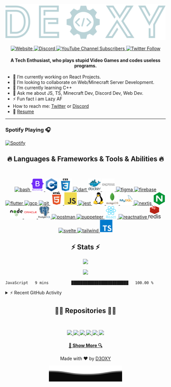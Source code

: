 <p align="center">
<img src="./assets/logo-group.svg" >
</p>

<p align="center">
<a href="https://deoxy.dev">

<img alt="Website" src="https://img.shields.io/website?label=deoxy.dev&style=for-the-badge&url=https%3A%2F%2Fdeoxy.dev">

</a>

<a href="https://deoxy.dev/socials/discord">

<img alt="Discord" src="https://img.shields.io/discord/756751516169142323?style=for-the-badge">

</a>

<a href="https://www.youtube.com/channel/UCECWUVsdYzRotv62PtTWugA">

<img alt="YouTube Channel Subscribers" src="https://img.shields.io/youtube/channel/subscribers/UCECWUVsdYzRotv62PtTWugA?style=for-the-badge">

</a>

<a href="https://twitter.com/d3oxyxd">

<img alt="Twitter Follow" src="https://img.shields.io/twitter/follow/d3oxyxd?color=%231DA1F2&logo=Twitter&logoColor=%231DA1F2&style=for-the-badge">

</a>
</p>

<h4 align='center'>
    A Tech Enthusiast, who plays stupid Video Games and codes useless programs.
</h4>

 - 🔭 I’m currently working on React Projects.
 - 👯 I’m looking to collaborate on Web/Minecraft Server Development.
 - 🌱 I’m currently learning C++
 - 💬 Ask me about JS, TS, Minecraft Dev, Discord Dev, Web Dev.
 - ⚡ Fun fact i am Lazy AF
 - How to reach me: [Twitter](https://twitter.com/d3oxyxd) or [Discord](https://deoxy.dev/socials/discord)
 - 📝 [Resume](https://deoxy.dev/resume)
 ---

### Spotify Playing 🎧

 [![Spotify](https://novatorem-virid-nu.vercel.app/api/spotify)](https://open.spotify.com/user/dq98ieeh8phhqkw9i861xyff6)

<h2 align="center">🔥 Languages & Frameworks & Tools & Abilities 🔥</h2>
<br>
<p align="center"> <a href="https://www.gnu.org/software/bash/" target="_blank" rel="noreferrer"> <img src="https://www.vectorlogo.zone/logos/gnu_bash/gnu_bash-icon.svg" alt="bash" width="40" height="40"/> </a> <a href="https://getbootstrap.com" target="_blank" rel="noreferrer"> <img src="https://raw.githubusercontent.com/devicons/devicon/master/icons/bootstrap/bootstrap-plain-wordmark.svg" alt="bootstrap" width="40" height="40"/> </a> <a href="https://www.w3schools.com/cpp/" target="_blank" rel="noreferrer"> <img src="https://raw.githubusercontent.com/devicons/devicon/master/icons/cplusplus/cplusplus-original.svg" alt="cplusplus" width="40" height="40"/> </a> <a href="https://www.w3schools.com/css/" target="_blank" rel="noreferrer"> <img src="https://raw.githubusercontent.com/devicons/devicon/master/icons/css3/css3-original-wordmark.svg" alt="css3" width="40" height="40"/> </a> <a href="https://dart.dev" target="_blank" rel="noreferrer"> <img src="https://www.vectorlogo.zone/logos/dartlang/dartlang-icon.svg" alt="dart" width="40" height="40"/> </a> <a href="https://www.docker.com/" target="_blank" rel="noreferrer"> <img src="https://raw.githubusercontent.com/devicons/devicon/master/icons/docker/docker-original-wordmark.svg" alt="docker" width="40" height="40"/> </a> <a href="https://expressjs.com" target="_blank" rel="noreferrer"> <img src="https://raw.githubusercontent.com/devicons/devicon/master/icons/express/express-original-wordmark.svg" alt="express" width="40" height="40"/> </a> <a href="https://www.figma.com/" target="_blank" rel="noreferrer"> <img src="https://www.vectorlogo.zone/logos/figma/figma-icon.svg" alt="figma" width="40" height="40"/> </a> <a href="https://firebase.google.com/" target="_blank" rel="noreferrer"> <img src="https://www.vectorlogo.zone/logos/firebase/firebase-icon.svg" alt="firebase" width="40" height="40"/> </a> <a href="https://flutter.dev" target="_blank" rel="noreferrer"> <img src="https://www.vectorlogo.zone/logos/flutterio/flutterio-icon.svg" alt="flutter" width="40" height="40"/> </a> <a href="https://cloud.google.com" target="_blank" rel="noreferrer"> <img src="https://www.vectorlogo.zone/logos/google_cloud/google_cloud-icon.svg" alt="gcp" width="40" height="40"/> </a> <a href="https://git-scm.com/" target="_blank" rel="noreferrer"> <img src="https://www.vectorlogo.zone/logos/git-scm/git-scm-icon.svg" alt="git" width="40" height="40"/> </a> <a href="https://www.w3.org/html/" target="_blank" rel="noreferrer"> <img src="https://raw.githubusercontent.com/devicons/devicon/master/icons/html5/html5-original-wordmark.svg" alt="html5" width="40" height="40"/> </a> <a href="https://developer.mozilla.org/en-US/docs/Web/JavaScript" target="_blank" rel="noreferrer"> <img src="https://raw.githubusercontent.com/devicons/devicon/master/icons/javascript/javascript-original.svg" alt="javascript" width="40" height="40"/> </a> <a href="https://jestjs.io" target="_blank" rel="noreferrer"> <img src="https://www.vectorlogo.zone/logos/jestjsio/jestjsio-icon.svg" alt="jest" width="40" height="40"/> </a> <a href="https://www.linux.org/" target="_blank" rel="noreferrer"> <img src="https://raw.githubusercontent.com/devicons/devicon/master/icons/linux/linux-original.svg" alt="linux" width="40" height="40"/> </a> <a href="https://www.mongodb.com/" target="_blank" rel="noreferrer"> <img src="https://raw.githubusercontent.com/devicons/devicon/master/icons/mongodb/mongodb-original-wordmark.svg" alt="mongodb" width="40" height="40"/> </a> <a href="https://www.mysql.com/" target="_blank" rel="noreferrer"> <img src="https://raw.githubusercontent.com/devicons/devicon/master/icons/mysql/mysql-original-wordmark.svg" alt="mysql" width="40" height="40"/> </a> <a href="https://nextjs.org/" target="_blank" rel="noreferrer"> <img src="https://cdn.worldvectorlogo.com/logos/nextjs-2.svg" alt="nextjs" width="40" height="40"/> </a> <a href="https://www.nginx.com" target="_blank" rel="noreferrer"> <img src="https://raw.githubusercontent.com/devicons/devicon/master/icons/nginx/nginx-original.svg" alt="nginx" width="40" height="40"/> </a> <a href="https://nodejs.org" target="_blank" rel="noreferrer"> <img src="https://raw.githubusercontent.com/devicons/devicon/master/icons/nodejs/nodejs-original-wordmark.svg" alt="nodejs" width="40" height="40"/> </a> <a href="https://www.oracle.com/" target="_blank" rel="noreferrer"> <img src="https://raw.githubusercontent.com/devicons/devicon/master/icons/oracle/oracle-original.svg" alt="oracle" width="40" height="40"/> </a> <a href="https://www.postgresql.org" target="_blank" rel="noreferrer"> <img src="https://raw.githubusercontent.com/devicons/devicon/master/icons/postgresql/postgresql-original-wordmark.svg" alt="postgresql" width="40" height="40"/> </a> <a href="https://postman.com" target="_blank" rel="noreferrer"> <img src="https://www.vectorlogo.zone/logos/getpostman/getpostman-icon.svg" alt="postman" width="40" height="40"/> </a> <a href="https://github.com/puppeteer/puppeteer" target="_blank" rel="noreferrer"> <img src="https://www.vectorlogo.zone/logos/pptrdev/pptrdev-official.svg" alt="puppeteer" width="40" height="40"/> </a> <a href="https://reactjs.org/" target="_blank" rel="noreferrer"> <img src="https://raw.githubusercontent.com/devicons/devicon/master/icons/react/react-original-wordmark.svg" alt="react" width="40" height="40"/> </a> <a href="https://reactnative.dev/" target="_blank" rel="noreferrer"> <img src="https://reactnative.dev/img/header_logo.svg" alt="reactnative" width="40" height="40"/> </a> <a href="https://redis.io" target="_blank" rel="noreferrer"> <img src="https://raw.githubusercontent.com/devicons/devicon/master/icons/redis/redis-original-wordmark.svg" alt="redis" width="40" height="40"/> </a> <a href="https://svelte.dev" target="_blank" rel="noreferrer"> <img src="https://upload.wikimedia.org/wikipedia/commons/1/1b/Svelte_Logo.svg" alt="svelte" width="40" height="40"/> </a> <a href="https://tailwindcss.com/" target="_blank" rel="noreferrer"> <img src="https://www.vectorlogo.zone/logos/tailwindcss/tailwindcss-icon.svg" alt="tailwind" width="40" height="40"/> </a> <a href="https://www.typescriptlang.org/" target="_blank" rel="noreferrer"> <img src="https://raw.githubusercontent.com/devicons/devicon/master/icons/typescript/typescript-original.svg" alt="typescript" width="40" height="40"/> </a> </p>



<h2 align="center">⚡ Stats ⚡</h2>
<p align="center">
<img src="https://gh-stats.deoxy.dev/api/top-langs/?username=d3oxy&theme=transparent&layout=compact" />
</p>
<p align="center">
<img src="https://gh-stats.deoxy.dev/api?username=d3oxy&show_icons=true&theme=transparent&count_private=true" />
</p>

<!--START_SECTION:waka-->

```text
JavaScript   9 mins          █████████████████████████   100.00 %
```

<!--END_SECTION:waka-->


<details>
<summary>⚡ Recent GitHub Activity</summary>
<!--START_SECTION:activity-->

1. 💪 Opened PR [#5103](https://github.com/is-a-dev/register/pull/5103) in [is-a-dev/register](https://github.com/is-a-dev/register)
2. ❗️ Closed issue [#1079](https://github.com/PrismarineJS/node-minecraft-protocol/issues/1079) in [PrismarineJS/node-minecraft-protocol](https://github.com/PrismarineJS/node-minecraft-protocol)
3. ❗️ Opened issue [#1079](https://github.com/PrismarineJS/node-minecraft-protocol/issues/1079) in [PrismarineJS/node-minecraft-protocol](https://github.com/PrismarineJS/node-minecraft-protocol)
4. 🗣 Commented on [#7005](https://github.com/firebase/firebase-js-sdk/issues/7005) in [firebase/firebase-js-sdk](https://github.com/firebase/firebase-js-sdk)

<!--END_SECTION:activity-->
</details>

</p>

<h2 align="center">👨‍💻 Repositories 👨‍💻</h2>
<br>

<p align="center">

<a href="https://github.com/d3oxy/deoxy.dev">
<img src="https://gh-stats.deoxy.dev/api/pin/?username=d3oxy&repo=deoxy.dev&show_owner=true&theme=transparent" />
</a>
<a href="https://github.com/d3oxy/animalfarm-vite">
<img src="https://gh-stats.deoxy.dev/api/pin/?username=d3oxy&repo=animalfarm-vite&show_owner=true&theme=transparent" />
</a>
<a href="https://github.com/d3oxy/ChargedNodes">
<img src="https://gh-stats.deoxy.dev/api/pin/?username=d3oxy&repo=ChargedNodes&show_owner=true&theme=transparent" />
</a>
<a href="https://github.com/d3oxy/censor-badwords">
<img src="https://gh-stats.deoxy.dev/api/pin/?username=d3oxy&repo=censor-badwords&show_owner=true&theme=transparent" />
</a>
<a href="https://github.com/d3oxy/Discord-Rich-Presence">
<img src="https://gh-stats.deoxy.dev/api/pin/?username=d3oxy&repo=Discord-Rich-Presence&show_owner=true&theme=transparent" />
</a>
<a href="https://github.com/d3oxy/gh-stats">
<img src="https://gh-stats.deoxy.dev/api/pin/?username=d3oxy&repo=gh-stats&show_owner=true&theme=transparent" />
</a>

</p>

<h4 align="center">
  <a href="https://github.com/d3oxy?tab=repositories" title="Show Repositories">🔎 Show More 🔍</a>
</h4>

<p align="center">Made with ❤️ by <a href="https://deoxy.dev">D3OXY</a> </p>

<p align="center">
        <img src="./assets/Bottom.svg" alt="bottom" />